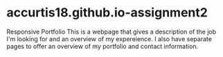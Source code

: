 # accurtis18.github.io-assignment2
Responsive Portfolio
This is a webpage that gives a description of the job I'm looking for and an overview of my expereience. I also have separate pages to offer an overview of my portfolio and contact information.

